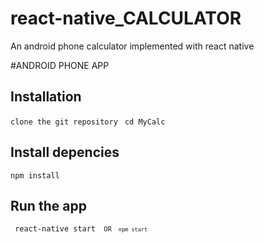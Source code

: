# react-native_CALCULATOR
An android phone calculator implemented with react native

#ANDROID PHONE APP
## Installation
<code>clone the git repository</code>
<code> cd MyCalc </code>

## Install depencies
<code>npm install</code>

## Run the app
<code> react-native start <code>
OR
<code> npm start </code>
